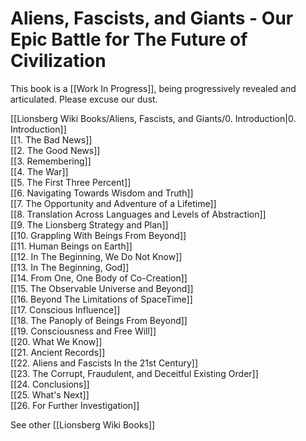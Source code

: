 # Aliens, Fascists, and Giants - Our Epic Battle for The Future of Civilization

This book is a [[Work In Progress]], being progressively revealed and articulated. Please excuse our dust.   

[[Lionsberg Wiki Books/Aliens, Fascists, and Giants/0. Introduction|0. Introduction]]  
[[1. The Bad News]]  
[[2. The Good News]]  
[[3. Remembering]]  
[[4. The War]]  
[[5. The First Three Percent]]  
[[6. Navigating Towards Wisdom and Truth]]  
[[7. The Opportunity and Adventure of a Lifetime]]  
[[8. Translation Across Languages and Levels of Abstraction]]  
[[9. The Lionsberg Strategy and Plan]]  
[[10. Grappling With Beings From Beyond]]  
[[11. Human Beings on Earth]]  
[[12. In The Beginning, We Do Not Know]]  
[[13. In The Beginning, God]]  
[[14. From One, One Body of Co-Creation]]  
[[15. The Observable Universe and Beyond]]  
[[16. Beyond The Limitations of SpaceTime]]  
[[17. Conscious Influence]]  
[[18. The Panoply of Beings From Beyond]]  
[[19. Consciousness and Free Will]]  
[[20. What We Know]]  
[[21. Ancient Records]]   
[[22. Aliens and Fascists In the 21st Century]]  
[[23. The Corrupt, Fraudulent, and Deceitful Existing Order]]  
[[24. Conclusions]]  
[[25. What's Next]]  
[[26. For Further Investigation]]  

See other [[Lionsberg Wiki Books]] 
